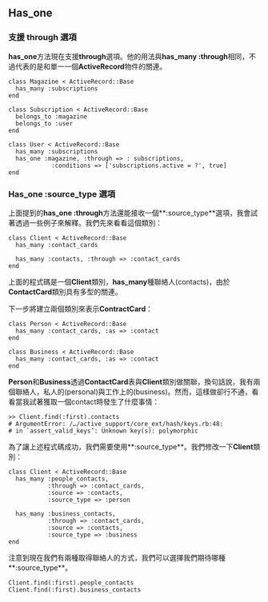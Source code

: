 ## Has\_one
   
### 支援 through 選項

**has\_one**方法現在支援**through**選項。他的用法與**has_many :through**相同，不過代表的是和單一一個**ActiveRecord**物件的關連。

	class Magazine < ActiveRecord::Base
	  has_many :subscriptions
	end

	class Subscription < ActiveRecord::Base
	  belongs_to :magazine
	  belongs_to :user
	end

	class User < ActiveRecord::Base
	  has_many :subscriptions
	  has_one :magazine, :through => : subscriptions, 
		        :conditions => ['subscriptions.active = ?', true]
	end
	
### Has\_one :source\_type 選項

上面提到的**has\_one :through**方法還能接收一個**:source\_type**選項，我會試著透過一些例子來解釋。我們先來看看這個類別：

	class Client < ActiveRecord::Base
	  has_many :contact_cards 

	  has_many :contacts, :through => :contact_cards
	end 

上面的程式碼是一個**Client**類別，**has_many**種聯絡人(contacts)，由於**ContactCard**類別具有多型的關連。

下一步將建立兩個類別來表示**ContractCard**：

	class Person < ActiveRecord::Base
	  has_many :contact_cards, :as => :contact
	end

	class Business < ActiveRecord::Base
	  has_many :contact_cards, :as => :contact
	end

**Person**和**Business**透過**ContactCard**表與**Client**類別做關聯，換句話說，我有兩個聯絡人，私人的(personal)與工作上的(business)。然而，這樣做卻行不通，看看當我試著獲取一個contact時發生了什麼事情：

	>> Client.find(:first).contacts
	# ArgumentError: /…/active_support/core_ext/hash/keys.rb:48:
	# in `assert_valid_keys’: Unknown key(s): polymorphic 

為了讓上述程式碼成功，我們需要使用**:source_type**。我們修改一下**Client**類別：

	class Client < ActiveRecord::Base
	  has_many :people_contacts,
	           :through => :contact_cards,
	           :source => :contacts,
	           :source_type => :person 

	  has_many :business_contacts,
	           :through => :contact_cards,
	           :source => :contacts,
	           :source_type => :business
	end
	                       
注意到現在我們有兩種取得聯絡人的方式，我們可以選擇我們期待哪種**:source_type**。

	Client.find(:first).people_contacts
	Client.find(:first).business_contacts
